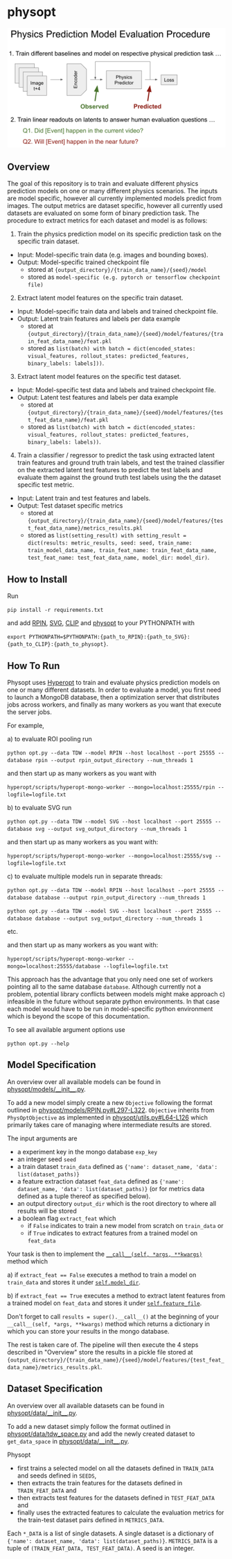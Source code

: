 # physopt

![](overview-figure.png)

## Overview

The goal of this repository is to train and evaluate different physics prediction models on one or many different physics scenarios. The inputs are model specific, however all currently implemented models predict from images. The output metrics are dataset specific, however all currently used datasets are evaluated on some form of binary prediction task. The procedure to extract metrics for each dataset and model is as follows:

1. Train the physics prediction model on its specific prediction task on the specific train dataset.
  - Input: Model-specific train data (e.g. images and bounding boxes).
  - Output: Model-specific trained checkpoint file
    - stored at `{output_directory}/{train_data_name}/{seed}/model`
    - stored as `model-specific (e.g. pytorch or tensorflow checkpoint file)`
2. Extract latent model features on the specific train dataset.
  - Input: Model-specific train data and labels and trained checkpoint file.
  - Output: Latent train features and labels per data example
    - stored at `{output_directory}/{train_data_name}/{seed}/model/features/{train_feat_data_name}/feat.pkl`
    - stored as `list(batch) with batch = dict(encoded_states: visual_features, rollout_states: predicted_features, binary_labels: labels]))`.
3. Extract latent model features on the specific test dataset.
  - Input: Model-specific test data and labels and trained checkpoint file.
  - Output: Latent test features and labels per data example 
    - stored at `{output_directory}/{train_data_name}/{seed}/model/features/{test_feat_data_name}/feat.pkl`
    - stored as `list(batch) with batch = dict(encoded_states: visual_features, rollout_states: predicted_features, binary_labels: labels))`.
4. Train a classifier / regressor to predict the task using extracted latent train features and ground truth train labels, and test the trained classifier on the extracted latent test features to predict the test labels and evaluate them against the ground truth test labels using the the dataset specific test metric.
  - Input: Latent train and test features and labels.
  - Output: Test dataset specific metrics 
    - stored at `{output_directory}/{train_data_name}/{seed}/model/features/{test_feat_data_name}/metrics_results.pkl`
    - stored as `list(setting_result) with setting_result = dict(results: metric_results, seed: seed, train_name: train_model_data_name, train_feat_name: train_feat_data_name, test_feat_name: test_feat_data_name, model_dir: model_dir)`. 

## How to Install

Run

`pip install -r requirements.txt`

and add [RPIN](https://github.com/neuroailab/RPIN), [SVG](https://github.com/neuroailab/svg), [CLIP](https://github.com/openai/CLIP) and [physopt](https://github.com/neuroailab/physopt) to your PYTHONPATH with 

`export PYTHONPATH=$PYTHONPATH:{path_to_RPIN}:{path_to_SVG}:{path_to_CLIP}:{path_to_physopt}`.

## How To Run

Physopt uses [Hyperopt](https://github.com/neuroailab/hyperopt) to train and evaluate physics prediction models on one or many different datasets. In order to evaluate a model, you first need to launch a MongoDB database, then a optimization server that distributes jobs across workers, and finally as many workers as you want that execute the server jobs.

For example,

a) to evaluate ROI pooling run

`python opt.py --data TDW --model RPIN --host localhost --port 25555 --database rpin --output rpin_output_directory --num_threads 1`

and then start up as many workers as you want with

`hyperopt/scripts/hyperopt-mongo-worker --mongo=localhost:25555/rpin --logfile=logfile.txt`


b) to evaluate SVG run

`python opt.py --data TDW --model SVG --host localhost --port 25555 --database svg --output svg_output_directory --num_threads 1`

and then start up as many workers as you want with:

`hyperopt/scripts/hyperopt-mongo-worker --mongo=localhost:25555/svg --logfile=logfile.txt`

c) to evaluate multiple models run in separate threads:

`python opt.py --data TDW --model RPIN --host localhost --port 25555 --database database --output rpin_output_directory --num_threads 1`

`python opt.py --data TDW --model SVG --host localhost --port 25555 --database database --output svg_output_directory --num_threads 1`

etc.

and then start up as many workers as you want with:

`hyperopt/scripts/hyperopt-mongo-worker --mongo=localhost:25555/database --logfile=logfile.txt`

This approach has the advantage that you only need one set of workers pointing all to the same database `database`. Although currently not a problem, potential library conflicts between models might make approach c) infeasible in the future without separate python environments. In that case each model would have to be run in model-specific python environment which is beyond the scope of this documentation.

To see all available argument options use

`python opt.py --help`

## Model Specification

An overview over all available models can be found in [physopt/models/\_\_init\_\_.py](https://github.com/neuroailab/physopt/blob/main/physopt/models/__init__.py).

To add a new model simply create a new `Objective` following the format outlined in [physopt/models/RPIN.py#L297-L322](https://github.com/neuroailab/physopt/blob/main/physopt/models/RPIN.py#L297-L322). `Objective` inherits from `PhysOptObjective` as implemented in [physopt/utils.py#L64-L126](https://github.com/neuroailab/physopt/blob/main/physopt/utils.py#L64-L126) which primarily takes care of managing where intermediate results are stored. 

The input arguments are
- a experiment key in the mongo database `exp_key`
- an integer seed `seed`
- a train dataset `train_data` defined as `{'name': dataset_name, 'data': list(dataset_paths)}`
- a feature extraction dataset `feat_data` defined as `{'name': dataset_name, 'data': list(dataset_paths)}` (or for metrics data defined as a tuple thereof as specified below).
- an output directory `output_dir` which is the root directory to where all results will be stored
- a boolean flag `extract_feat` which 
  - if `False` indicates to train a new model from scratch on `train_data` or 
  - if `True` indicates to extract features from a trained model on `feat_data`
  
Your task is then to implement the [`__call__(self, *args, **kwargs)`](https://github.com/neuroailab/physopt/blob/main/physopt/models/RPIN.py#L308-L322) method which

a) if `extract_feat == False` executes a method to train a model on `train_data` and stores it under [`self.model_dir`](https://github.com/neuroailab/physopt/blob/main/physopt/utils.py#L77-L78).

b) if `extract_feat == True` executes a method to extract latent features from a trained model on `feat_data` and stores it under [`self.feature_file`](https://github.com/neuroailab/physopt/blob/main/physopt/utils.py#L83-L84).

Don't forget to call `results = super().__call__()` at the beginning of your `__call__(self, *args, **kwargs)` method which returns a dictionary in which you can store your results in the mongo database.

The rest is taken care of. The pipeline will then execute the 4 steps described in "Overview" store the results in a pickle file stored at `{output_directory}/{train_data_name}/{seed}/model/features/{test_feat_data_name}/metrics_results.pkl`.

## Dataset Specification

An overview over all available datasets can be found in [physopt/data/\_\_init\_\_.py](https://github.com/neuroailab/physopt/blob/main/physopt/data/__init__.py).

To add a new dataset simply follow the format outlined in [physopt/data/tdw\_space.py](https://github.com/neuroailab/physopt/blob/main/physopt/data/tdw_space.py) and add the newly created dataset to `get_data_space` in [physopt/data/\_\_init\_\_.py](https://github.com/neuroailab/physopt/blob/main/physopt/data/__init__.py).

Physopt 
- first trains a selected model on all the datasets defined in `TRAIN_DATA` and seeds defined in `SEEDS`,
- then extracts the train features for the datasets defined in `TRAIN_FEAT_DATA` and 
- then extracts test features for the datasets defined in `TEST_FEAT_DATA` and 
- finally uses the extracted features to calculate the evaluation metrics for the train-test dataset pairs defined in `METRICS_DATA`. 

Each `*_DATA` is a list of single datasets. A single dataset is a dictionary of `{'name': dataset_name, 'data': list(dataset_paths)}`. `METRICS_DATA` is a tuple of `(TRAIN_FEAT_DATA, TEST_FEAT_DATA)`. A seed is an integer.
